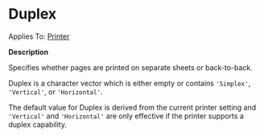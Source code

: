 




<h1 class="heading"><span class="name">Duplex</span></h1>

Applies To: [Printer](../a-z/printer.md)


**Description**


Specifies whether pages are printed on separate sheets or back-to-back.


Duplex is a character vector which is either empty or contains `'Simplex'`, `'Vertical'`, or `'Horizontal'`.


The default value for Duplex is derived from the current printer setting and `'Vertical'` and `'Horizontal'` are only effective if the printer supports a duplex capability.



